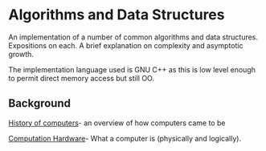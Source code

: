 # Algorithms and Data Structures

An implementation of a number of common algorithms and data structures. Expositions on each. A brief explanation on complexity and asymptotic growth.

The implementation language used is GNU C++ as this is low level enough to permit direct memory access but still OO.

## Background

[History of computers](/history.md)- an overview of how computers came to be

[Computation Hardware](/cpu.md)- What a computer is (physically and logically).

